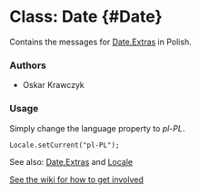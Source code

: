 Class: Date {#Date}
=====================================

Contains the messages for [Date.Extras][] in Polish.

### Authors

* Oskar Krawczyk

### Usage

Simply change the language property to *pl-PL*.

	Locale.setCurrent("pl-PL");

See also: [Date.Extras][] and [Locale][]

[See the wiki for how to get involved](http://wiki.github.com/mootools/mootools-more)

[Locale]: /more/Locale/Locale 
[Date.Extras]: /more/Types/Date.Extras
